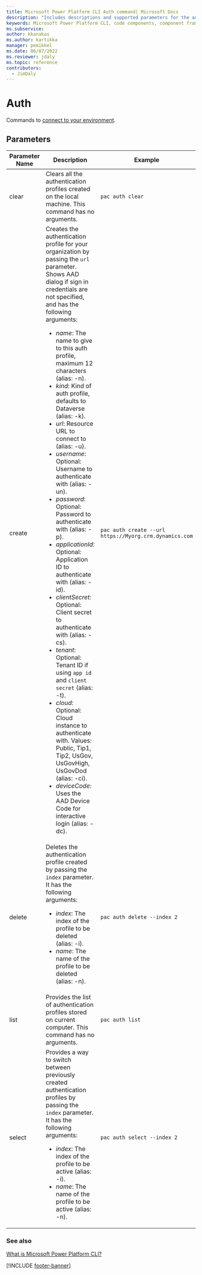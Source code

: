```yaml
---
title: Microsoft Power Platform CLI Auth command| Microsoft Docs
description: "Includes descriptions and supported parameters for the auth command."
keywords: Microsoft Power Platform CLI, code components, component framework, CLI
ms.subservice:
author: kkanakas
ms.author: kartikka
manager: pemikkel
ms.date: 06/07/2022
ms.reviewer: jdaly
ms.topic: reference
contributors:
  - JimDaly
---
```


# Auth

Commands to [connect to your environment](/power-apps/developer/component-framework/import-custom-controls#connecting-to-your-environment).

## Parameters

| Parameter Name | Description                                                                                                                                                                                                                                                                                                                                                                                                                                                                                                                                                                                                                                                                                                                                                                                                                                                                                                                                                                                                                                                                     | Example                                                |
| -------------- | ------------------------------------------------------------------------------------------------------------------------------------------------------------------------------------------------------------------------------------------------------------------------------------------------------------------------------------------------------------------------------------------------------------------------------------------------------------------------------------------------------------------------------------------------------------------------------------------------------------------------------------------------------------------------------------------------------------------------------------------------------------------------------------------------------------------------------------------------------------------------------------------------------------------------------------------------------------------------------------------------------------------------------------------------------------------------------- | ------------------------------------------------------ |
| clear          | Clears all the authentication profiles created on the local machine. This command has no arguments.                                                                                                                                                                                                                                                                                                                                                                                                                                                                                                                                                                                                                                                                                                                                                                                                                                                                                                                                                                             | `pac auth clear`                                       |
| create         | Creates the authentication profile for your organization by passing the `url` parameter. Shows AAD dialog if sign in credentials are not specified, and has the following arguments:<ul><li> _name_: The name to give to this auth profile, maximum 12 characters (alias: -n). </li><li> _kind_: Kind of auth profile, defaults to Dataverse (alias: -k).</li><li> _url_: Resource URL to connect to (alias: -u).</li><li> _username_: Optional: Username to authenticate with (alias: -un).</li><li> _password_: Optional: Password to authenticate with (alias: -p).</li><li> _applicationId_: Optional: Application ID to authenticate with (alias: -id).</li><li> _clientSecret_: Optional: Client secret to authenticate with (alias: -cs).</li><li> _tenant_: Optional: Tenant ID if using `app id` and `client secret` (alias: -t).</li><li> _cloud_: Optional: Cloud instance to authenticate with. Values: Public, Tip1, Tip2, UsGov, UsGovHigh, UsGovDod (alias: -ci).</li><li> _deviceCode_: Uses the AAD Device Code for interactive login (alias: -dc). </li></ul> | `pac auth create --url https://Myorg.crm.dynamics.com` |
| delete         | Deletes the authentication profile created by passing the `index` parameter.<br/>It has the following arguments:<ul><li> _index_: The index of the profile to be deleted (alias: -i).</li><li> _name_: The name of the profile to be deleted (alias: -n).</li></ul>                                                                                                                                                                                                                                                                                                                                                                                                                                                                                                                                                                                                                                                                                                                                                                                                             | `pac auth delete --index 2`                            |
| list           | Provides the list of authentication profiles stored on current computer. This command has no arguments.                                                                                                                                                                                                                                                                                                                                                                                                                                                                                                                                                                                                                                                                                                                                                                                                                                                                                                                                                                         | `pac auth list`                                        |
| select         | Provides a way to switch between previously created authentication profiles by passing the `index` parameter.<br/>It has the following arguments:<ul><li> _index_: The index of the profile to be active (alias: -i).</li><li> _name_: The name of the profile to be active (alias: -n).</li></ul>                                                                                                                                                                                                                                                                                                                                                                                                                                                                                                                                                                                                                                                                                                                                                                              | `pac auth select --index 2`                            |

### See also

[What is Microsoft Power Platform CLI?](../introduction.md)

[!INCLUDE [footer-banner](../../../includes/footer-banner.md)]
